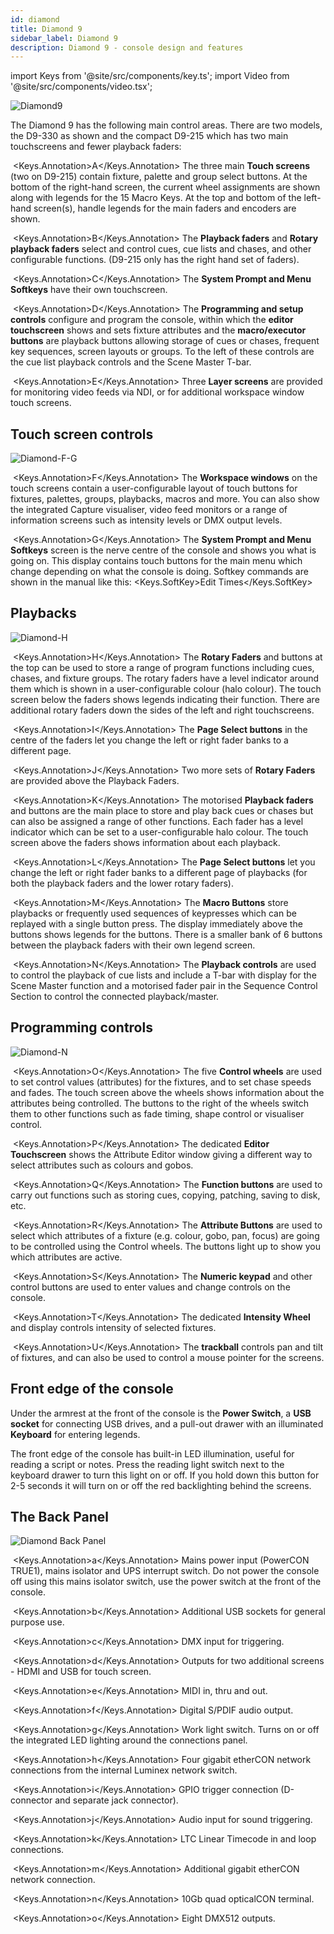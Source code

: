 ```yaml
---
id: diamond
title: Diamond 9
sidebar_label: Diamond 9
description: Diamond 9 - console design and features
---
```


import Keys from '@site/src/components/key.ts';
import Video from '@site/src/components/video.tsx';

![Diamond9](/docs/images/Diamond-Main.png)

The Diamond 9 has the following main control areas. There are two models, the 
D9-330 as shown and the compact D9-215 which has two main touchscreens and
fewer playback faders:

&nbsp;<Keys.Annotation>A</Keys.Annotation> The three main **Touch screens** (two on D9-215) contain fixture, palette and group select
buttons. At the bottom of the right-hand screen, the current wheel assignments
are shown along with legends for the 15 Macro Keys. At the top and bottom of
the left-hand screen(s), handle legends for the main faders and encoders are shown.

&nbsp;<Keys.Annotation>B</Keys.Annotation> The **Playback faders** and **Rotary playback faders** select and control cues, cue lists and chases, and other configurable functions. (D9-215 only has the right hand set of faders).

&nbsp;<Keys.Annotation>C</Keys.Annotation> The **System Prompt and Menu Softkeys** have their own touchscreen.

&nbsp;<Keys.Annotation>D</Keys.Annotation> The **Programming and setup controls** configure and program the console,
within which the **editor touchscreen** shows and sets fixture attributes and 
the **macro/executor buttons** are playback buttons allowing storage of cues or
chases, frequent key sequences, screen layouts or groups. To the left of these
controls are the cue list playback controls and the Scene Master T-bar.

&nbsp;<Keys.Annotation>E</Keys.Annotation> Three **Layer screens** are provided for monitoring
video feeds via NDI, or for additional workspace window touch screens.



## Touch screen controls

![Diamond-F-G](/docs/images/Diamond-F.png)

&nbsp;<Keys.Annotation>F</Keys.Annotation> The **Workspace windows** on the touch screens contain a user-configurable
layout of touch buttons for fixtures, palettes, groups, playbacks, macros and more.
You can also show the integrated Capture visualiser, video feed monitors or a range
of information screens such as intensity levels or DMX output levels.

&nbsp;<Keys.Annotation>G</Keys.Annotation> The **System Prompt and Menu Softkeys** screen is the nerve centre of
the console and shows you what is going on. This display contains touch
buttons for the main menu which change depending on what the console
is doing. Softkey commands are shown in the manual 
like this: <Keys.SoftKey>Edit Times</Keys.SoftKey>

## Playbacks

![Diamond-H](/docs/images/Diamond-H.png)

&nbsp;<Keys.Annotation>H</Keys.Annotation> The **Rotary Faders** and buttons at the top can be used to store
a range of program functions including cues, chases, and fixture groups.
The rotary faders have a level indicator around them which is shown in
a user-configurable colour (halo colour).
The touch screen below the faders shows legends indicating their function.
There are additional rotary faders down the sides of the left and right touchscreens.

&nbsp;<Keys.Annotation>I</Keys.Annotation> The **Page Select buttons** in the
centre of the faders let you change the left or right fader banks to a different page.

&nbsp;<Keys.Annotation>J</Keys.Annotation> Two more sets of **Rotary Faders** are provided above the Playback Faders.

&nbsp;<Keys.Annotation>K</Keys.Annotation> The motorised **Playback faders** and buttons are the main place to store and play back cues or chases
but can also be assigned a range of other functions. Each fader has a level indicator
which can be set to a user-configurable halo colour.
The touch screen above the faders shows information about
each playback.

&nbsp;<Keys.Annotation>L</Keys.Annotation> 
The **Page Select buttons** let you change the left or right
fader banks to a different page
of playbacks (for both the playback faders and the lower rotary faders). 

&nbsp;<Keys.Annotation>M</Keys.Annotation> The **Macro Buttons** store playbacks or frequently used sequences of keypresses
which can be replayed with a single button press. The display immediately above the buttons shows legends for
the buttons. There is a smaller bank of 6 buttons between the playback faders with
their own legend screen.

&nbsp;<Keys.Annotation>N</Keys.Annotation> The **Playback controls** are used to control the playback of cue
lists and include a T-bar with display for the Scene Master function and 
a motorised fader pair in the Sequence Control Section to control the 
connected playback/master.

## Programming controls

![Diamond-N](/docs/images/Diamond-O.png)

&nbsp;<Keys.Annotation>O</Keys.Annotation> The five  **Control wheels** are used to set control values (attributes) for
the fixtures, and to set chase speeds and fades. The touch screen above
the wheels shows information about the attributes being controlled. The buttons
to the right of the wheels switch them to other functions such as fade timing,
shape control or visualiser control.

&nbsp;<Keys.Annotation>P</Keys.Annotation> The dedicated **Editor Touchscreen** shows the Attribute Editor
window giving a different way to select attributes such as colours and gobos.

&nbsp;<Keys.Annotation>Q</Keys.Annotation> The **Function buttons** are used to carry out functions such as storing
cues, copying, patching, saving to disk, etc.

&nbsp;<Keys.Annotation>R</Keys.Annotation> The **Attribute Buttons** are used to select which attributes of
a fixture (e.g. colour, gobo, pan, focus) are going to be controlled
using the Control wheels. The buttons light up to show you which
attributes are active.

&nbsp;<Keys.Annotation>S</Keys.Annotation> The **Numeric keypad** and other control buttons are used to enter
values and change controls on the console.

&nbsp;<Keys.Annotation>T</Keys.Annotation> The dedicated **Intensity Wheel** and display controls intensity
of selected fixtures.

&nbsp;<Keys.Annotation>U</Keys.Annotation> The **trackball** controls pan and tilt of fixtures, and can also be
used to control a mouse pointer for the screens.

## Front edge of the console

Under the armrest at the front of the console is the **Power Switch**, a
**USB socket** for connecting USB drives, and a pull-out drawer with an 
illuminated **Keyboard** for entering legends.

The front edge of the console has built-in LED illumination, useful for reading a script or notes. Press the reading light switch next to the keyboard drawer to turn this light on or off. If you hold down this button for 2-5 seconds it will turn on or off the red backlighting behind the screens.

## The Back Panel

![Diamond Back Panel](/docs/images/Diamond-Back.png)

&nbsp;<Keys.Annotation>a</Keys.Annotation> Mains power input (PowerCON TRUE1), mains isolator and UPS interrupt switch. Do not
power the console off using this mains isolator switch, use the power switch at the front
of the console.

&nbsp;<Keys.Annotation>b</Keys.Annotation> Additional USB sockets for general purpose use.

&nbsp;<Keys.Annotation>c</Keys.Annotation> DMX input for triggering.

&nbsp;<Keys.Annotation>d</Keys.Annotation> Outputs for two additional screens - HDMI and USB for touch screen.

&nbsp;<Keys.Annotation>e</Keys.Annotation> MIDI in, thru and out.

&nbsp;<Keys.Annotation>f</Keys.Annotation> Digital S/PDIF audio output.

&nbsp;<Keys.Annotation>g</Keys.Annotation> Work light switch. Turns on or off the integrated LED lighting around the connections panel.

&nbsp;<Keys.Annotation>h</Keys.Annotation> Four gigabit etherCON network connections from the internal Luminex network switch.

&nbsp;<Keys.Annotation>i</Keys.Annotation> GPIO trigger connection (D-connector and separate jack connector).

&nbsp;<Keys.Annotation>j</Keys.Annotation> Audio input for sound triggering.

&nbsp;<Keys.Annotation>k</Keys.Annotation> LTC Linear Timecode in and loop connections.

&nbsp;<Keys.Annotation>m</Keys.Annotation> Additional gigabit etherCON network connection.

&nbsp;<Keys.Annotation>n</Keys.Annotation> 10Gb quad opticalCON terminal.

&nbsp;<Keys.Annotation>o</Keys.Annotation> Eight DMX512 outputs.